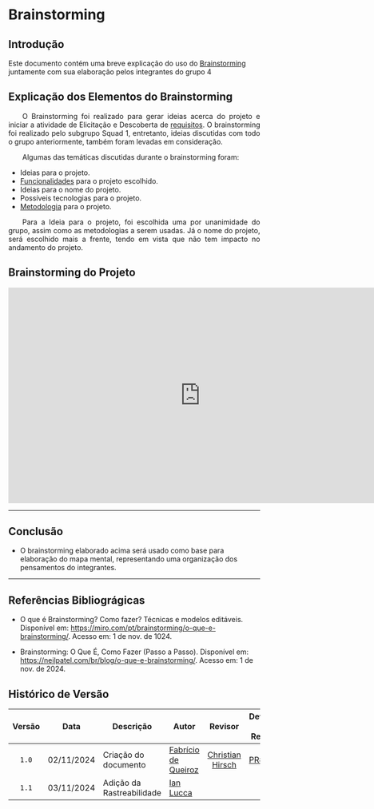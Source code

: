 # Brainstorming
## Introdução
Este documento contém uma breve explicação do uso do [Brainstorming](https://unbarqdsw2024-2.github.io/2024.2_G4_Esporte_Entrega_01/#/Artefatos/Glossario) juntamente com sua elaboração pelos integrantes do grupo 4

## Explicação dos Elementos do Brainstorming

<p align="justify">&emsp;&emsp;O Brainstorming foi realizado para gerar ideias acerca do projeto e iniciar a atividade de Elicitação e Descoberta de <a href="https://unbarqdsw2024-2.github.io/2024.2_G4_Esporte_Entrega_01/#/Artefatos/Glossario">requisitos</a>. O brainstorming foi realizado pelo subgrupo Squad 1, entretanto, ideias discutidas com todo o grupo anteriormente, também foram levadas em consideração.</p>

&emsp;&emsp;Algumas das temáticas discutidas durante o brainstorming foram:
  - Ideias para o projeto.
  - [Funcionalidades](https://github.com/UnBArqDsw2024-2/2024.2_G4_Esporte_Entrega_01/blob/main/docs/Artefatos/Glossario.md) para o projeto escolhido.
  - Ideias para o nome do projeto.
  - Possíveis tecnologias para o projeto.
  - [Metodologia](https://github.com/UnBArqDsw2024-2/2024.2_G4_Esporte_Entrega_01/blob/main/docs/Artefatos/Glossario.md) para o projeto.

<p align="justify">&emsp;&emsp;Para a Ideia para o projeto, foi escolhida uma por unanimidade do grupo, assim como as metodologias a serem usadas. Já o nome do projeto, será escolhido mais a frente, tendo em vista que não tem impacto no andamento do projeto.</p>

## Brainstorming do Projeto

<iframe width="768" height="432" src="https://miro.com/app/live-embed/uXjVLK4ifVU=/?moveToViewport=-541,-309,3717,2807&embedId=349383055653" frameborder="0" scrolling="no" allow="fullscreen; clipboard-read; clipboard-write" allowfullscreen></iframe>

---
## Conclusão
 
 - O brainstorming elaborado acima será usado como base para elaboração do mapa mental, representando uma organização dos pensamentos do integrantes.
---

## Referências Bibliográgicas 

- O que é Brainstorming? Como fazer? Técnicas e modelos editáveis. Disponível em: <https://miro.com/pt/brainstorming/o-que-e-brainstorming/>. Acesso em: 1 de nov. de 1024.

- Brainstorming: O Que É, Como Fazer (Passo a Passo). Disponível em: <https://neilpatel.com/br/blog/o-que-e-brainstorming/>. Acesso em: 1 de nov. de 2024.
‌
## Histórico de Versão

|Versão|Data|Descrição|Autor|Revisor| Detalhes da Revisão
|:----:|----|---------|-----|:-------:|-------|
|`1.0`| 02/11/2024 | Criação do documento |[Fabrício de Queiroz](https://github.com/FabricioDeQueiroz) |[Christian Hirsch](https://github.com/crstyhs) |[PR#19](https://github.com/UnBArqDsw2024-2/2024.2_G4_Esporte_Entrega_01/pull/19) | 
|`1.1`| 03/11/2024 | Adição da Rastreabilidade | [Ian Lucca](https://github.com/IanLucca12) || | 
